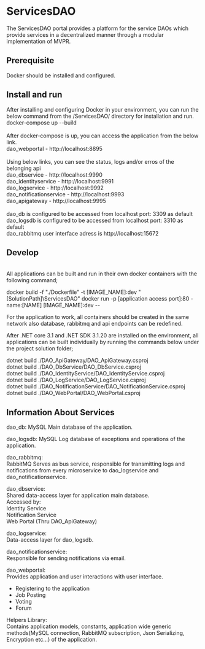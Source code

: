 # ServicesDAO

  The ServicesDAO portal provides a platform for the service DAOs which provide services in a decentralized manner through a modular implementation of MVPR.

## Prerequisite
Docker should be installed and configured.

## Install and run
After installing and configuring Docker in your environment, you can run the below command from the /ServicesDAO/ directory for installation and run.<br>
docker-compose up --build<br>
<br>
After docker-compose is up, you can access the application from the below link.<br>
dao_webportal - http://localhost:8895<br>
<br>
Using below links, you can see the status, logs and/or erros of the belonging api<br>
dao_dbservice - http://localhost:9990<br>
dao_identityservice - http://localhost:9991<br>
dao_logservice - http://localhost:9992<br>
dao_notificationservice - http://localhost:9993<br>
dao_apigateway - http://localhost:9995<br>
<br>
dao_db is configured to be accessed from localhost port: 3309 as default<br>
dao_logsdb is configured to be accessed from localhost port: 3310 as default<br>
dao_rabbitmq user interface adress is http://localhost:15672<br>

## Develop
<br>
All applications can be built and run in their own docker containers with the following command;

docker build -f "./Dockerfile" -t [IMAGE_NAME]:dev "[SolutionPath]\ServicesDAO"
docker run -p [application access port]:80 -name:[NAME]  [IMAGE_NAME]:dev --

For the application to work, all containers should be created in the same network also database, rabbitmq and api endpoints can be redefined.<br>

After .NET core 3.1 and .NET SDK 3.1.20 are installed on the environment, all applications can be built individually by running the commands below under the project solution folder;<br>

dotnet build ./DAO_ApiGateway/DAO_ApiGateway.csproj<br>
dotnet build ./DAO_DbService/DAO_DbService.csproj<br>
dotnet build ./DAO_IdentityService/DAO_IdentityService.csproj<br>
dotnet build ./DAO_LogService/DAO_LogService.csproj<br>
dotnet build ./DAO_NotificationService/DAO_NotificationService.csproj<br>
dotnet build ./DAO_WebPortal/DAO_WebPortal.csproj<br>

## Information About Services
dao_db:
MySQL
Main database of the application.

dao_logsdb:
MySQL
Log database of exceptions and operations of the application.

dao_rabbitmq:<br>
RabbitMQ
Serves as bus service, responsible for transmitting logs and notifications from every microservice to dao_logservice and dao_notificationservice.

dao_dbservice:<br>
Shared data-access layer for application main database.<br>
Accessed by:<br>
Identity Service<br>
Notification Service<br>
Web Portal (Thru DAO_ApiGateway)<br>

dao_logservice:<br>
Data-access layer for dao_logsdb.<br>

dao_notificationservice:<br>
Responsible for sending notifications via email.<br>

dao_webportal:<br>
Provides application and user interactions with user interface.<br>
- Registering to the application<br>
- Job Posting
- Voting
- Forum

Helpers Library:<br>
Contains application models, constants, application wide generic methods(MySQL connection, RabbitMQ subscription, Json Serializing, Encryption etc...) of the application.









